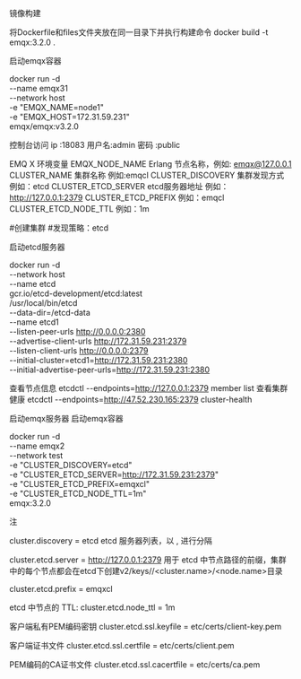 镜像构建

将Dockerfile和files文件夹放在同一目录下并执行构建命令
docker build -t emqx:3.2.0 .


启动emqx容器

docker run -d \
    --name emqx31 \
    --network host \
    -e "EMQX_NAME=node1" \
    -e "EMQX_HOST=172.31.59.231" \
    emqx/emqx:v3.2.0


控制台访问
    ip   :18083 
    用户名:admin 
    密码  :public    


EMQ X 环境变量
    EMQX_NODE_NAME	Erlang 节点名称，例如: emqx@127.0.0.1
    CLUSTER_NAME  集群名称 例如:emqcl
    CLUSTER_DISCOVERY 集群发现方式 例如：etcd
    CLUSTER_ETCD_SERVER etcd服务器地址 例如：http://127.0.0.1:2379
    CLUSTER_ETCD_PREFIX 例如：emqcl
    CLUSTER_ETCD_NODE_TTL 例如：1m



#创建集群
#发现策略：etcd

启动etcd服务器

docker run -d \
  --network host \
  --name etcd \
  gcr.io/etcd-development/etcd:latest \
  /usr/local/bin/etcd \
  --data-dir=/etcd-data \
  --name etcd1 \
  --listen-peer-urls http://0.0.0.0:2380 \
  --advertise-client-urls http://172.31.59.231:2379 \
  --listen-client-urls http://0.0.0.0:2379 \
  --initial-cluster=etcd1=http://172.31.59.231:2380 \
  --initial-advertise-peer-urls=http://172.31.59.231:2380



  查看节点信息
  etcdctl --endpoints=http://127.0.0.1:2379 member list
  查看集群健康
  etcdctl --endpoints=http://47.52.230.165:2379 cluster-health


启动emqx服务器
启动emqx容器

docker run -d \
    --name emqx2 \
    --network test \
    -e "CLUSTER_DISCOVERY=etcd" \
    -e "CLUSTER_ETCD_SERVER=http://172.31.59.231:2379" \
    -e "CLUSTER_ETCD_PREFIX=emqxcl" \
    -e "CLUSTER_ETCD_NODE_TTL=1m" \
    emqx:3.2.0

注

cluster.discovery = etcd
etcd 服务器列表，以 , 进行分隔
    
cluster.etcd.server = http://127.0.0.1:2379
用于 etcd 中节点路径的前缀，集群中的每个节点都会在etcd下创建v2/keys/<prefix>/<cluster.name>/<node.name>目录

cluster.etcd.prefix = emqxcl

etcd 中节点的 TTL:
cluster.etcd.node_ttl = 1m

客户端私有PEM编码密钥
cluster.etcd.ssl.keyfile = etc/certs/client-key.pem

客户端证书文件
cluster.etcd.ssl.certfile = etc/certs/client.pem
    
PEM编码的CA证书文件
cluster.etcd.ssl.cacertfile = etc/certs/ca.pem
